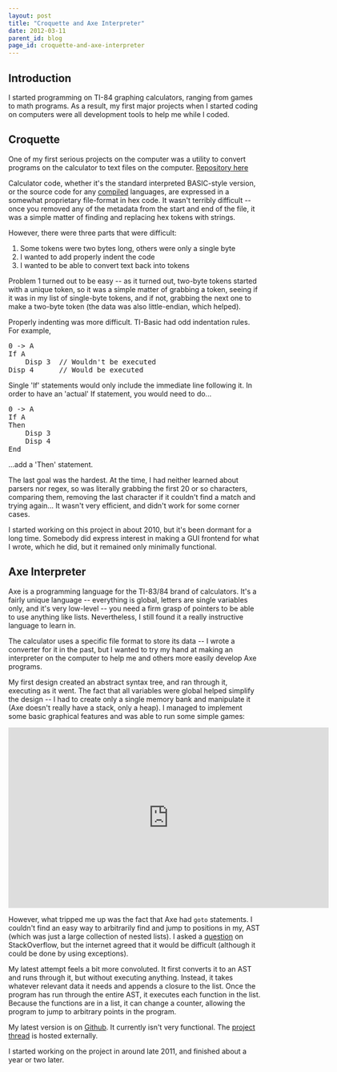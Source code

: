 ```yaml
---
layout: post
title: "Croquette and Axe Interpreter"
date: 2012-03-11
parent_id: blog
page_id: croquette-and-axe-interpreter
---
```


## Introduction

I started programming on TI-84 graphing calculators, ranging from games to math programs. As a result, my first major projects when I started coding on computers were all development tools to help me while I coded. 

## Croquette

One of my first serious projects on the computer was a utility to convert programs on the calculator to text files on the computer. [Repository here](http://code.google.com/p/croquette/)

Calculator code, whether it's the standard interpreted BASIC-style version, or the source code for any [compiled](http://axe.omnimaga.org) languages, are expressed in a somewhat proprietary file-format in hex code.  It wasn't terribly difficult -- once you removed any of the metadata from the start and end of the file, it was a simple matter of finding and replacing hex tokens with strings.  

However, there were three parts that were difficult:

1.  Some tokens were two bytes long, others were only a single byte
2.  I wanted to add properly indent the code
3.  I wanted to be able to convert text back into tokens

Problem 1 turned out to be  easy -- as it turned out, two-byte tokens started with a unique token, so it was a simple matter of grabbing a token, seeing if it was in my list of single-byte tokens, and if not, grabbing the next one to make a two-byte token (the data was also little-endian, which helped).

Properly indenting was more difficult.  TI-Basic had odd indentation rules.  For example, 

<pre title="Odd indentation">
0 -> A
If A
    Disp 3  // Wouldn't be executed
Disp 4      // Would be executed
</pre>

Single 'If' statements would only include the immediate line following it.  In order to have an 'actual' If statement, you would need to do...

<pre title="If-then">
0 -> A
If A
Then
    Disp 3
    Disp 4
End
</pre>

...add a 'Then' statement.

The last goal was the hardest.  At the time, I had neither learned about parsers nor regex, so was literally grabbing the first 20 or so characters, comparing them, removing the last character if it couldn't find a match and trying again...   It wasn't very efficient, and didn't work for some corner cases.

I started working on this project in about 2010, but it's been dormant for a long time.  Somebody did express interest in making a GUI frontend for what I wrote, which he did, but it remained only minimally functional. 

## Axe Interpreter

Axe is a programming language for the TI-83/84 brand of calculators.  It's a fairly unique language -- everything is global, letters are single variables only, and it's very low-level -- you need a firm grasp of pointers to be able to use anything like lists.  Nevertheless, I still found it a really instructive language to learn in.

The calculator uses a specific file format to store its data -- I wrote a converter for it in the past, but I wanted to try my hand at making an interpreter on the computer to help me and others more easily develop Axe programs.  

My first design created an abstract syntax tree, and ran through it, executing as it went.  The fact that all variables were global helped simplify the design -- I had to create only a single memory bank and manipulate it (Axe doesn't really have a stack, only a heap).  I managed to implement some basic graphical features and was able to run some simple games:

<iframe width="640" height="360" src="http://www.youtube.com/embed/xscgq5-lwkw" frameborder="0" allowfullscreen></iframe>

However, what tripped me up was the fact that Axe had `goto` statements.  I couldn't find an easy way to arbitrarily find and jump to positions in my,  AST (which was just a large collection of nested lists).  I asked a [question](http://stackoverflow.com/questions/8642355/implementing-goto-in-an-ast) on StackOverflow, but the internet agreed that it would be difficult (although it could be done by using exceptions).

My latest attempt feels a bit more convoluted.  It first converts it to an AST and runs through it, but without executing anything.  Instead, it takes whatever relevant data it needs and appends a closure to the list.  Once the program has run through the entire AST, it executes each function in the list.  Because the functions are in a list, it can change a counter, allowing the program to jump to arbitrary points in the program.

My latest version is on [Github](http://github.com/michael0x2a/axe-interpreter).  It currently isn't very functional.  The [project thread](http://www.omnimaga.org/index.php?PHPSESSID=qa1ao18tlggnf5hpgt3b8pf5d3&topic=11957.0) is hosted externally.

I started working on the project in around late 2011, and finished about a year or two later.